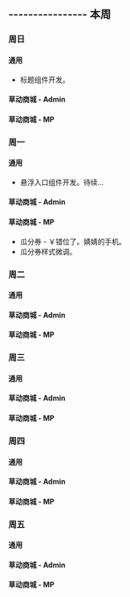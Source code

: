 ## ---------------- 本周

### 周日
#### 通用
* 标题组件开发。
#### 草动商城 - Admin
#### 草动商城 - MP

### 周一
#### 通用
* 悬浮入口组件开发。待续...
#### 草动商城 - Admin
#### 草动商城 - MP
* 瓜分券 - ￥错位了。婧婧的手机。
* 瓜分券样式微调。

### 周二
#### 通用
#### 草动商城 - Admin
#### 草动商城 - MP

### 周三
#### 通用
#### 草动商城 - Admin
#### 草动商城 - MP

### 周四
#### 通用
#### 草动商城 - Admin
#### 草动商城 - MP

### 周五
#### 通用
#### 草动商城 - Admin
#### 草动商城 - MP
